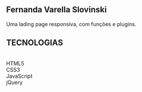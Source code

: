 ## Fernanda Varella Slovinski
Uma lading page responsiva, com funções e plugins.

## TECNOLOGIAS
<br/>HTML5
<br/>CSS3
<br/>JavaScript
<br/>jQuery